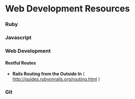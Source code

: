 Web Development Resources
=========================

### Ruby  


### Javascript

 
### Web Development 


#### Restful Routes  
- **Rails Routing from the Outside In** ( http://guides.rubyonrails.org/routing.html )  

### Git

